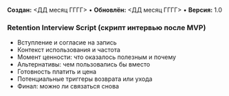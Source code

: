 **Создан:** <ДД месяц ГГГГ> • **Обновлён:** <ДД месяц ГГГГ> • **Версия:** 1.0

### Retention Interview Script (скрипт интервью после MVP)

- Вступление и согласие на запись
- Контекст использования и частота
- Момент ценности: что оказалось полезным и почему
- Альтернативы: чем пользовались бы вместо
- Готовность платить и цена
- Потенциальные триггеры возврата или ухода
- Финал: можно ли связаться снова

